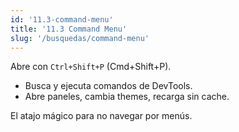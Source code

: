 ```yaml
---
id: '11.3-command-menu'
title: '11.3 Command Menu'
slug: '/busquedas/command-menu'
---
```


Abre con `Ctrl+Shift+P` (Cmd+Shift+P).

- Busca y ejecuta comandos de DevTools.
- Abre paneles, cambia themes, recarga sin cache.

El atajo mágico para no navegar por menús.